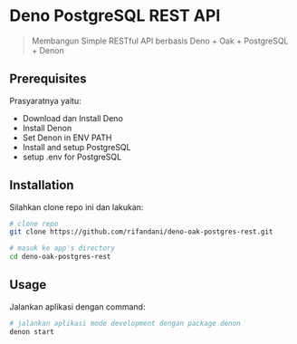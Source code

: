 # Deno PostgreSQL REST API

> Membangun Simple RESTful API berbasis Deno + Oak + PostgreSQL + Denon

## Prerequisites

Prasyaratnya yaitu:

- Download dan Install Deno
- Install Denon
- Set Denon in ENV PATH
- Install and setup PostgreSQL
- setup .env for PostgreSQL

## Installation

Silahkan clone repo ini dan lakukan:

```bash
# clone repo
git clone https://github.com/rifandani/deno-oak-postgres-rest.git

# masuk ke app's directory
cd deno-oak-postgres-rest
```

## Usage

Jalankan aplikasi dengan command:

```bash
# jalankan aplikasi mode development dengan package denon
denon start
```
